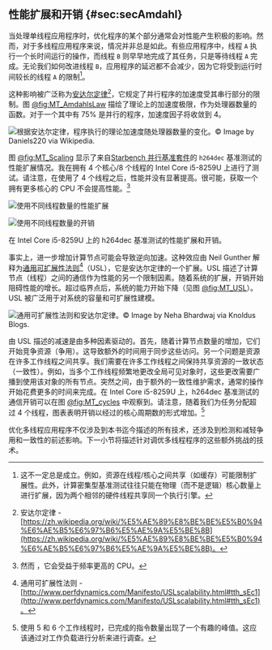 ## 性能扩展和开销 {#sec:secAmdahl}

当处理单线程应用程序时，优化程序的某个部分通常会对性能产生积极的影响。然而，对于多线程应用程序来说，情况并非总是如此。有些应用程序中，线程 `A` 执行一个长时间运行的操作，而线程 `B` 则早早地完成了其任务，只是等待线程 `A` 完成。无论我们如何改进线程 `B`，应用程序的延迟都不会减少，因为它将受到运行时间较长的线程 `A` 的限制[^4]。

这种影响被广泛称为[安达尔定律](https://zh.wikipedia.org/wiki/%E5%AE%89%E8%BE%BE%E5%B0%94%E6%AE%B5%E6%97%B6%E5%AE%9A%E5%BE%8B)[^6]，它规定了并行程序的加速度受其串行部分的限制。图 [@fig:MT_AmdahlsLaw](#MT_AmdahlsLaw) 描绘了理论上的加速度极限，作为处理器数量的函数。对于一个其中有 75% 是并行的程序，加速度因子将收敛到 4。

![根据安达尔定律，程序执行的理论加速度随处理器数量的变化。*© Image by Daniels220 via Wikipedia.*](https://raw.githubusercontent.com/dendibakh/perf-book/main/img/mt-perf/AmdahlsLaw.png)<div id="MT_AmdahlsLaw"></div>

图 [@fig:MT_Scaling](#MT_Scaling) 显示了来自[Starbench 并行基准套件](https://www.aes.tu-berlin.de/menue/research/projects/completed_projects/starbench_parallel_benchmark_suite/)的 `h264dec` 基准测试的性能扩展情况。我在拥有 4 个核心/8 个线程的 Intel Core i5-8259U 上进行了测试。请注意，在使用了 4 个线程之后，性能并没有显著提高。很可能，获取一个拥有更多核心的 CPU 不会提高性能。[^7]


![使用不同线程数量的性能扩展](https://raw.githubusercontent.com/dendibakh/perf-book/main/img/mt-perf/scaling.png)<div id="MT_Scaling"></div>

![使用不同线程数量的开销](https://raw.githubusercontent.com/dendibakh/perf-book/main/img/mt-perf/cycles.png)<div id="MT_cycles"></div>

在 Intel Core i5-8259U 上的 h264dec 基准测试的性能扩展和开销。

事实上，进一步增加计算节点可能会导致逆向加速。这种效应由 Neil Gunther 解释为[通用可扩展性法则](http://www.perfdynamics.com/Manifesto/USLscalability.html#tth_sEc1)[^8]（USL），它是安达尔定律的一个扩展。USL 描述了计算节点（线程）之间的通信作为性能的另一个限制因素。随着系统的扩展，开销开始阻碍性能的增长。超过临界点后，系统的能力开始下降（见图 [@fig:MT_USL](#MT_USL)）。USL 被广泛用于对系统的容量和可扩展性建模。

![通用可扩展性法则和安达尔定律。*© Image by Neha Bhardwaj via [Knoldus Blogs](https://blog.knoldus.com/understanding-laws-of-scalability-and-the-effects-on-a-distributed-system/)*.](https://raw.githubusercontent.com/dendibakh/perf-book/main/img/mt-perf/USL.jpg)<div id="MT_USL"></div>

由 USL 描述的减速是由多种因素驱动的。首先，随着计算节点数量的增加，它们开始竞争资源（争用）。这导致额外的时间用于同步这些访问。另一个问题是资源在许多工作线程之间共享。我们需要在许多工作线程之间保持共享资源的一致状态（一致性）。例如，当多个工作线程频繁地更改全局可见对象时，这些更改需要广播到使用该对象的所有节点。突然之间，由于额外的一致性维护需求，通常的操作开始花费更多的时间来完成。在 Intel Core i5-8259U 上，h264dec 基准测试的通信开销可以在图 [@fig:MT_cycles](#MT_cycles) 中观察到。请注意，随着我们为任务分配超过 4 个线程，图表表明开销以经过的核心周期数的形式增加。[^9]

优化多线程应用程序不仅涉及到本书迄今描述的所有技术，还涉及到检测和减轻争用和一致性的前述影响。下一小节将描述针对调优多线程程序的这些额外挑战的技术。

[^4]: 这不一定总是成立。例如，资源在线程/核心之间共享（如缓存）可能限制扩展性。此外，计算密集型基准测试往往只能在物理（而不是逻辑）核心数量上进行扩展，因为两个相邻的硬件线程共享同一个执行引擎。
[^6]: 安达尔定律 - [https://zh.wikipedia.org/wiki/%E5%AE%89%E8%BE%BE%E5%B0%94%E6%AE%B5%E6%97%B6%E5%AE%9A%E5%BE%8B](https://zh.wikipedia.org/wiki/%E5%AE%89%E8%BE%BE%E5%B0%94%E6%AE%B5%E6%97%B6%E5%AE%9A%E5%BE%8B)。
[^7]: 然而 ，它会受益于频率更高的 CPU。
[^8]: 通用可扩展性法则 - [http://www.perfdynamics.com/Manifesto/USLscalability.html#tth_sEc1](http://www.perfdynamics.com/Manifesto/USLscalability.html#tth_sEc1)。
[^9]: 使用 5 和 6 个工作线程时，已完成的指令数量出现了一个有趣的峰值。这应该通过对工作负载进行分析来进行调查。
